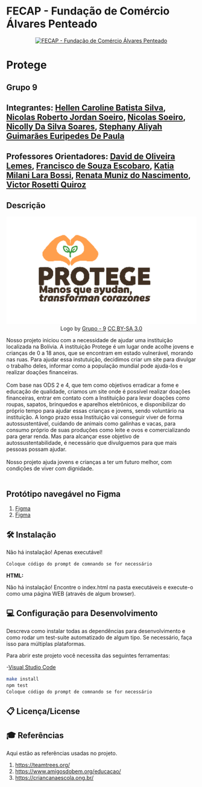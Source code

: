# FECAP - Fundação de Comércio Álvares Penteado

<p align="center">
<a href= "https://www.fecap.br/"><img src="https://encrypted-tbn0.gstatic.com/images?q=tbn:ANd9GcRhZPrRa89Kma0ZZogxm0pi-tCn_TLKeHGVxywp-LXAFGR3B1DPouAJYHgKZGV0XTEf4AE&usqp=CAU" alt="FECAP - Fundação de Comércio Álvares Penteado" border="0"></a>
</p>

# Protege

## Grupo 9

## Integrantes: <a href="https://www.linkedin.com/in/hellen-silva-87611b1b5">Hellen Caroline Batista Silva</a>, <a href="https://www.linkedin.com/in/nicolas-morales-ti/">Nicolas Roberto Jordan Soeiro</a>, <a href="https://github.com/2024-2-MCC2/Projeto9">Nicolas Soeiro</a>, <a href="https://www.linkedin.com/in/nicolly-silva-soares-10b627171">Nicolly Da Silva Soares</a>, <a href="https://www.linkedin.com/in/stephany-aliyah-4a2589321">Stephany Aliyah Guimarães Euripedes De Paula</a>

## Professores Orientadores: <a href="https://github.com/2024-2-MCC2/Projeto9">David de Oliveira Lemes</a>, <a href="https://github.com/2024-2-MCC2/Projeto9">Francisco de Souza Escobaro</a>, <a href="https://github.com/2024-2-MCC2/Projeto9">Katia Milani Lara Bossi</a>, <a href="https://github.com/2024-2-MCC2/Projeto9">Renata Muniz do Nascimento</a>, <a href="https://github.com/2024-2-MCC2/Projeto9">Victor Rosetti Quiroz</a>

## Descrição

<p align="center">
<img src="https://github.com/2024-2-MCC2/Projeto9/blob/3f2461dfe65e19645bf46b8a92eaeb6901b1f647/imagens/Logo%20Protege.png" alt="Logo Protege" border="0">
  Logo by <a href="http://www.nyphotographic.com/">Grupo - 9</a> <a rel="license" href="https://creativecommons.org/licenses/by-sa/3.0/">CC BY-SA 3.0</a> <a href="http://pix4free.org/"></a>
</p>

Nosso projeto iniciou com a necessidade de ajudar uma instituição localizada na Bolívia. A instituição Protege é um lugar onde acolhe jovens e crianças de 0 a 18 anos, que se encontram em estado vulnerável, morando nas ruas. Para ajudar essa instutuição, decidimos criar um site para divulgar o trabalho deles, informar como a população mundial pode ajuda-los e realizar doações financeiras.
<br><br>
Com base nas ODS 2 e 4, que tem como objetivos erradicar a fome e educação de qualidade, criamos um site onde é possível realizar doações financeiras, entrar em contato com a Instituição para levar doações como roupas, sapatos, brinquedos e aparelhos eletrônicos, e disponibilizar do próprio tempo para ajudar essas crianças e jovens, sendo voluntário na instituição. A longo prazo essa Instituição vai conseguir viver de forma autossustentável, cuidando de animais como galinhas e vacas, para consumo próprio de suas produções como leite e ovos e comercializando para gerar renda. Mas para alcançar esse objetivo de autossustentabilidade, é necessário que divulguemos para que mais pessoas possam ajudar. 
<br><br>
Nosso projeto ajuda jovens e crianças a ter um futuro melhor, com condições de viver com dignidade.
<br><br>

## Protótipo navegável no Figma
1. <a href="https://www.figma.com/design/RhDMlow23m16Qbeenwa8qA/Site-Projeto---Organiza%C3%A7%C3%A3o-PROTEGE?node-id=0-1&node-type=canvas&t=o9XOw5QIrIc1j9jX-0">Figma</a>
2.  <a href="https://www.figma.com/proto/RhDMlow23m16Qbeenwa8qA/Site-Projeto---Organiza%C3%A7%C3%A3o-PROTEGE?node-id=19-17&node-type=canvas&t=o9XOw5QIrIc1j9jX-0&scaling=min-zoom&content-scaling=fixed&page-id=0%3A1&starting-point-node-id=19%3A17&show-proto-sidebar=1">Figma</a>

## 🛠 Instalação

Não há instalação! Apenas executável!

```sh
Coloque código do prompt de comnando se for necessário
```

<b>HTML:</b>

Não há instalação!
Encontre o index.html na pasta executáveis e execute-o como uma página WEB (através de algum browser).

## 💻 Configuração para Desenvolvimento

Descreva como instalar todas as dependências para desenvolvimento e como rodar um test-suite automatizado de algum tipo. Se necessário, faça isso para múltiplas plataformas.

Para abrir este projeto você necessita das seguintes ferramentas:

-<a href="https://code.visualstudio.com/">Visual Studio Code</a>

```sh
make install
npm test
Coloque código do prompt de comnando se for necessário
```

## 📋 Licença/License


## 🎓 Referências

Aqui estão as referências usadas no projeto.

1. <https://teamtrees.org/>
2. <https://www.amigosdobem.org/educacao/>
3. <https://criancanaescola.ong.br/>
